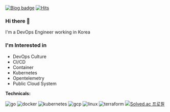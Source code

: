 [![Blog badge](https://img.shields.io/badge/20h.dev-555263?style=flat&logoColor=white)](https://20h.dev)
[![Hits](https://hits.seeyoufarm.com/api/count/incr/badge.svg?url=https%3A%2F%2Fgithub.com%2Flee20h&count_bg=%2379C83D&title_bg=%23555555&icon=&icon_color=%23E7E7E7&title=hits&edge_flat=false)](https://github.com/lee20h)

### Hi there 👋

I'm a DevOps Engineer working in Korea

### I'm Interested in
- DevOps Culture
- CI/CD
- Container
- Kubernetes
- Opentelemetry
- Public Cloud System

**Technicals:**

![go](https://img.shields.io/badge/-Go-00ADD8?style=flat-square&logo=Go&logoColor=white)
![docker](https://img.shields.io/badge/-Docker-2496ED?style=flat-square&logo=Docker&logoColor=white)
![kubernetes](https://img.shields.io/badge/-Kubernetes-326CE5?style=flat-square&logo=Kubernetes&logoColor=white)
![gcp](https://img.shields.io/badge/-GCP-4285F4?style=flat-square&logo=GoogleCloud&logoColor=white)
![linux](https://img.shields.io/badge/-Linux-FCC624?style=flat-square&logo=Linux&logoColor=black)
![terraform](https://img.shields.io/badge/-Terraform-7B42BC?style=flat-square&logo=Terraform&logoColor=white)
[![Solved.ac
프로필](http://mazassumnida.wtf/api/mini/generate_badge?boj=dudgns2)](https://solved.ac/dudgns2)
